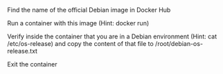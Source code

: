 Find the name of the official Debian image in Docker Hub

Run a container with this image (Hint: docker run)

Verify inside the container that you are in a Debian environment (Hint: cat /etc/os-release) and copy the content of that file to /root/debian-os-release.txt

Exit the container